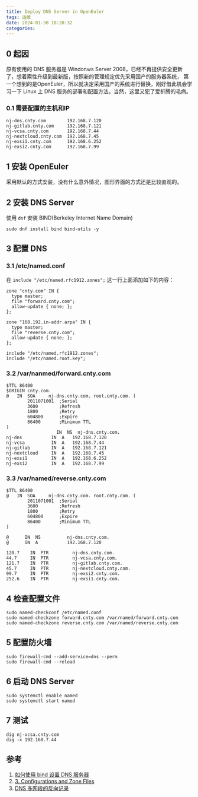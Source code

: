 ```yaml
---
title: Deploy DNS Server in OpenEuler
tags: 运维
date: 2024-01-30 18:20:32
categories:
---
```



## 0 起因

原有使用的 DNS 服务器是 Windonws Server 2008，已经不再提供安全更新了，想着索性升级到最新版，按照新的管理规定优先采用国产的服务器系统，
第一个想到的是OpenEuler，所以就决定采用国产的系统进行替换，刚好借此机会学习一下 Linux 上 DNS 服务的部署和配置方法。当然，这里又犯了爱折腾的毛病。

### 0.1 需要配置的主机和IP

```
nj-dns.cnty.com        192.168.7.120
nj-gitlab.cnty.com     192.168.7.121
nj-vcsa.cnty.com       192.168.7.44
nj-nextcloud.cnty.com  192.168.7.45
nj-exsi1.cnty.com      192.168.6.252
nj-exsi2.cnty.com      192.168.7.99
```

## 1 安装 OpenEuler

采用默认的方式安装，没有什么意外情况，图形界面的方式还是比较直观的。

## 2 安装 DNS Server

使用 `dnf` 安装 BIND(Berkeley Internet Name Domain)  

``` shell
sudo dnf install bind bind-utils -y
```

## 3 配置 DNS

### 3.1 /etc/named.conf

在 `include "/etc/named.rfc1912.zones";` 这一行上面添加如下的内容：

```
zone "cnty.com" IN {
  type master;
  file "forward.cnty.com";
  allow-update { none; };
};

zone "168.192.in-addr.arpa" IN {
  type master;
  file "reverse.cnty.com";
  allow-update { none; };
};

include "/etc/named.rfc1912.zones";
include "/etc/named.root.key";
``` 

### 3.2 /var/nanmed/forward.cnty.com

```
$TTL 86400
$ORIGIN cnty.com.
@   IN  SOA     nj-dns.cnty.com. root.cnty.com. (
        2011071001  ;Serial
        3600        ;Refresh
        1800        ;Retry
        604800      ;Expire
        86400       ;Minimum TTL
)
                   IN  NS  nj-dns.cnty.com.
nj-dns           IN  A   192.168.7.120
nj-vcsa          IN  A   192.168.7.44
nj-gitlab        IN  A   192.168.7.121
nj-nextcloud     IN  A   192.168.7.45
nj-exsi1         IN  A   192.168.6.252
nj-exsi2         IN  A   192.168.7.99
```
### 3.3 /var/named/reverse.cnty.com

```
$TTL 86400
@   IN  SOA     nj-dns.cnty.com. root.cnty.com. (
        2011071001  ;Serial
        3600        ;Refresh
        1800        ;Retry
        604800      ;Expire
        86400       ;Minimum TTL
)

@      IN  NS          nj-dns.cnty.com.
@      IN  A           192.168.7.120

120.7    IN  PTR         nj-dns.cnty.com.
44.7     IN  PTR         nj-vcsa.cnty.com.
121.7    IN  PTR         nj-gitlab.cnty.com.
45.7     IN  PTR         nj-nextcloud.cnty.com.
99.7     IN  PTR         nj-exsi2.cnty.com.
252.6    IN  PTR         nj-exsi1.cnty.com.
```

## 4 检查配置文件

```
sudo named-checkconf /etc/named.conf
sudo named-checkzone forward.cnty.com /var/named/forward.cnty.com
sudo named-checkzone reverse.cnty.com /var/named/reverse.cnty.com
```

## 5 配置防火墙

```
sudo firewall-cmd --add-service=dns --perm
sudo firewall-cmd --reload
```
  
## 6 启动 DNS Server

```
sudo systemctl enable named
sudo systemctl start named
```

## 7 测试

```
dig nj-vcsa.cnty.com
dig -x 192.168.7.44
```

## 参考

1. [如何使用 bind 设置 DNS 服务器](https://zhuanlan.zhihu.com/p/113302346)
2. [3. Configurations and Zone Files](https://bind9.readthedocs.io/en/latest/chapter3.html)
3. [DNS 多网段的反向记录](https://blog.csdn.net/weixin_34037515/article/details/93043175)
